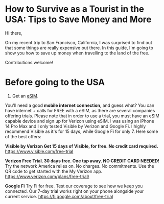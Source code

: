 # How to Survive as a Tourist in the USA: Tips to Save Money and More

Hi there, 

On my recent trip to San Francisco, California, I was surprised to find out that some things are really expensive out there. In this guide, I'm going to show you how to save up money when travelling to the land of the free. 

Contributions welcome!

# Before going to the USA

1. Get an [eSIM](https://en.wikipedia.org/wiki/ESIM).

You'll need a good **mobile internet connection**, and guess what? You can have internet + calls for FREE with a eSIM, as there are several companies offering trials. Please note that in order to use a trial, you must have an eSIM capable device and sign up for Verizon using eSIM. I was using an iPhone 14 Pro Max and I only tested Visible by Verizon and Google Fi. I highly recommend Visible as it's for 15 days, while Google Fi for only 7. Here some of the best offers:

**Visible by Verizon Get 15 days of Visible, for free. No credit card required.**
https://www.visible.com/free-trial

**Verizon Free Trial. 30 days free. One tap away. NO CREDIT CARD NEEDED!**
Try the network America relies on. No charges. No commitments.
Use the QR code to get started with the My Verizon app. https://www.verizon.com/plans/free-trial/

**Google Fi**
Try Fi for free. Test our coverage to see how we keep you connected. Our 7⁠-⁠day trial works right on your phone alongside your current service.
https://fi.google.com/about/free-trial


